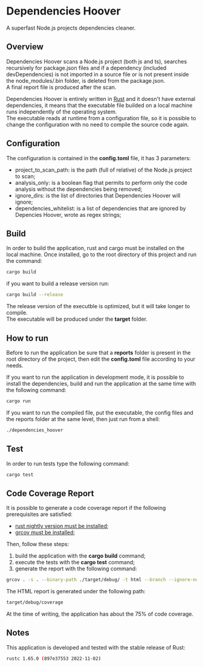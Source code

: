 # Dependencies Hoover

A superfast Node.js projects dependencies cleaner.

## Overview

Dependencies Hoover scans a Node.js project (both js and ts), searches recursively for package.json files and  if a dependency (included devDependencies) is not imported in a source file or is not present inside the node_modules/.bin folder, is deleted from the
package.json.<br/>
A final report file is produced after the scan.

Dependencies Hoover is entirely written in [Rust](https://www.rust-lang.org/) and it doesn't have external dependencies, it means that the executable file builded on a local machine runs independently of the operating system.<br />
The executable reads at runtime from a configuration file, so it is possible to change the configuration with no need to compile the source code again.

## Configuration

The configuration is contained in the **config.toml** file, it has 3 parameters:

* project_to_scan_path: is the path (full of relative) of the Node.js project to scan;
* analysis_only: is a boolean flag that permits to perform only the code analysis without the dependencies being removed;
* ignore_dirs: is the list of directories that Dependencies Hoover will ignore;
* dependencies_whitelist: is a list of dependencies that are ignored by Depencies Hoover, wrote as regex strings;

## Build

In order to build the application, rust and cargo must be installed on the local machine.
Once installed, go to the root directory of this project and run the command:

```bash
cargo build
```

if you want to build a release version run:

```bash
cargo build --release
```

The release version of the executble is optimized, but it will take longer to compile.<br />
The executable will be produced under the **target** folder.

## How to run

Before to run the application be sure that a **reports** folder is present in the root directory of the project, then edit the **config.toml** file according to your needs.<br />

If you want to run the application in development mode, it is possible to install the dependencies, build and run the application at the same time with the following command:

```bash
cargo run
```

If you want to run the compiled file, put the executable, the config files and the reports folder at the same level, then just run from a shell:

```bash
./dependencies_hoover
```

## Test

In order to run tests type the following command:

```bash
cargo test
```

## Code Coverage Report

It is possible to generate a code coverage report if the following prerequisites are satisfied:

* [rust nightly version must be installed](https://www.geeksforgeeks.org/how-to-install-rust-nightly-on-macos/);
* [grcov must be installed](https://github.com/mozilla/grcov);

Then, follow these steps:

1. build the application with the **cargo build** command;
2. execute the tests with the **cargo test** command;
3. generate the report with the following command:

```bash
grcov . -s . --binary-path ./target/debug/ -t html --branch --ignore-not-existing -o ./target/debug/coverage/
```

The HTML report is generated under the following path:

```bash
target/debug/coverage
```

At the time of writing, the application has about the 75% of code coverage.

## Notes

This application is developed and tested with the stable release of Rust:

```bash
rustc 1.65.0 (897e37553 2022-11-02)
```
